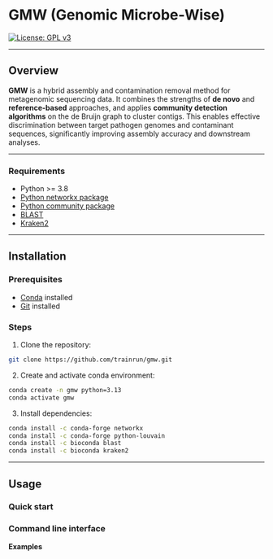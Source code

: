 # GMW (Genomic Microbe-Wise)

[![License: GPL v3](https://img.shields.io/badge/License-GPLv3-blue.svg)](https://www.gnu.org/licenses/gpl-3.0)

---
## Overview
**GMW** is a hybrid assembly and contamination removal method for metagenomic sequencing data. It combines the strengths of **de novo** and **reference-based** approaches, and applies **community detection algorithms** on the de Bruijn graph to cluster contigs. This enables effective discrimination between target pathogen genomes and contaminant sequences, significantly improving assembly accuracy and downstream analyses.

---
### Requirements
- Python >= 3.8  
- [Python networkx package](https://networkx.org/)  
- [Python community package](https://biopython.org/)  
- [BLAST](https://blast.ncbi.nlm.nih.gov/Blast.cgi) 
- [Kraken2](https://ccb.jhu.edu/software/kraken2/)  

---
## Installation

### Prerequisites
- [Conda](https://docs.conda.io/en/latest/) installed
- [Git](https://git-scm.com/) installed


### Steps
1. Clone the repository:
```bash
git clone https://github.com/trainrun/gmw.git
```
2. Create and activate conda environment:
```bash
conda create -n gmw python=3.13
conda activate gmw
```
3. Install dependencies:
```bash
conda install -c conda-forge networkx
conda install -c conda-forge python-louvain
conda install -c bioconda blast
conda install -c bioconda kraken2
```
---
## Usage

### Quick start


### Command line interface

**Examples**
